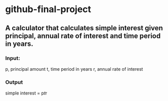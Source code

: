 # github-final-project

## A calculator that calculates simple interest given principal, annual rate of interest and time period in years.

### Input:
   p, principal amount
   t, time period in years
   r, annual rate of interest

### Output
   simple interest = p*t*r

